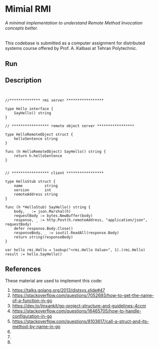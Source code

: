 # Mimial RMI

###### A minimal implementation to understand Remote Method Invocation concepts better.

This codebase is submitted as a computer assignment for distributed systems course offered by Prof. A. Kalbasi at Tehran Polytechnic.


## Run


## Description 

```golang


//************** rmi server *****************

type Hello interface {
	SayHello() string
}

// ***************** remote object server *****************

type HelloRemoteObject struct {
	helloSentence string
}

func (h HelloRemoteObject) SayHello() string {
	return h.helloSentence
}


// ***************** client *****************

type HelloStub struct {
	name          string
	version       int
	remoteAddress string
}

func (h *HelloStub) SayHello() string {
	body, _ := json.Marshal(h)
	requestBody := bytes.NewBuffer(body)
	response, _ := http.Post(h.remoteAddress, "application/json", requestBody)
	defer response.Body.Close()
	responseBody, _ := ioutil.ReadAll(response.Body)
	return string(responseBody)
}

var hello rmi.Hello = lookup("<rmi.Hello Value>", 1).(rmi.Hello)
result := hello.SayHello()

```

## References
These material are used to implement this code:

1. https://talks.golang.org/2013/distsys.slide#47
2. https://stackoverflow.com/questions/7052693/how-to-get-the-name-of-a-function-in-go
3. https://dev.to/jinxankit/go-project-structure-and-guidelines-4ccm
4. https://stackoverflow.com/questions/16465705/how-to-handle-configuration-in-go
5. https://stackoverflow.com/questions/8103617/call-a-struct-and-its-method-by-name-in-go
6. 
7. 
8. 
